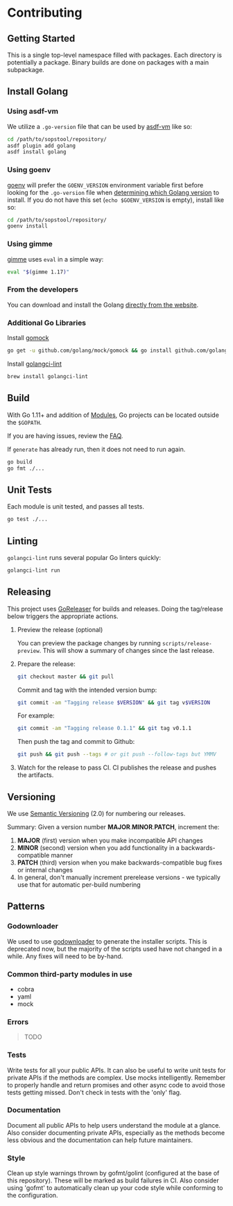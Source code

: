 # Contributing

## Getting Started

This is a single top-level namespace filled with packages. Each directory is potentially a package. Binary builds are done on packages with a main subpackage.

## Install Golang 

### Using asdf-vm
We utilize a `.go-version` file that can be used by [asdf-vm](https://github.com/kennyp/asdf-golang) like so:

```bash
cd /path/to/sopstool/repository/
asdf plugin add golang
asdf install golang
```

### Using goenv

[goenv](https://github.com/syndbg/goenv) will prefer the `GOENV_VERSION` environment variable first before looking for the `.go-version` file when [determining which Golang version](https://github.com/syndbg/goenv/blob/master/HOW_IT_WORKS.md#choosing-the-go-version) to install.  If you do not have this set (`echo $GOENV_VERSION` is empty), install like so:

```bash
cd /path/to/sopstool/repository/
goenv install
```

### Using gimme
[gimme](https://github.com/travis-ci/gimme) uses `eval` in a simple way:

```bash
eval "$(gimme 1.17)"
```

### From the developers

You can download and install the Golang [directly from the website](https://go.dev/dl/).

### Additional Go Libraries

Install [gomock](https://github.com/golang/mock)

```sh
go get -u github.com/golang/mock/gomock && go install github.com/golang/mock/mockgen
```

Install [golangci-lint](https://golangci-lint.run/)

```sh
brew install golangci-lint
```

## Build

With Go 1.11+ and addition of [Modules](https://github.com/golang/go/wiki/Modules), Go projects can be located outside the `$GOPATH`.

If you are having issues, review the [FAQ](https://github.com/golang/go/wiki/Modules#faqs--most-common).

If `generate` has already run, then it does not need to run again.

```sh
go build
go fmt ./...
```

## Unit Tests

Each module is unit tested, and passes all tests.

```sh
go test ./...
```

## Linting

`golangci-lint` runs several popular Go linters quickly:

```sh
golangci-lint run
```

## Releasing

This project uses [GoReleaser](https://goreleaser.com/) for builds and releases. Doing the tag/release below triggers the appropriate actions.

1. Preview the release (optional)

   You can preview the package changes by running `scripts/release-preview`. This will show a summary of changes since the last release.

1. Prepare the release:

   ```sh
   git checkout master && git pull
   ```

   Commit and tag with the intended version bump:

   ```sh
   git commit -am "Tagging release $VERSION" && git tag v$VERSION
   ```

   For example:

   ```sh
   git commit -am "Tagging release 0.1.1" && git tag v0.1.1
   ```

   Then push the tag and commit to Github:

   ```sh
   git push && git push --tags # or git push --follow-tags but YMMV
   ```

1. Watch for the release to pass CI. CI publishes the release and pushes the artifacts.

## Versioning

We use [Semantic Versioning](http://semver.org/spec/v2.0.0.html) (2.0) for numbering our releases.

Summary: Given a version number **MAJOR**.**MINOR**.**PATCH**, increment the:

1. **MAJOR** (first) version when you make incompatible API changes
1. **MINOR** (second) version when you add functionality in a backwards-compatible manner
1. **PATCH** (third) version when you make backwards-compatible bug fixes or internal changes
1. In general, don't manually increment prerelease versions - we typically use that for automatic per-build numbering

## Patterns

### Godownloader

We used to use [godownloader](https://github.com/goreleaser/godownloader) to generate the installer scripts. This is deprecated now, but the majority of the scripts used have not changed in a while. Any fixes will need to be by-hand.

### Common third-party modules in use

- cobra
- yaml
- mock

### Errors

> TODO

### Tests

Write tests for all your public APIs. It can also be useful to write unit tests for private APIs if the methods are complex. Use mocks intelligently. Remember to properly handle and return promises and other async code to avoid those tests getting missed. Don't check in tests with the 'only' flag.

### Documentation

Document all public APIs to help users understand the module at a glance. Also consider documenting private APIs, especially as the methods become less obvious and the documentation can help future maintainers.

### Style

Clean up style warnings thrown by gofmt/golint (configured at the base of this repository). These will be marked as build failures in CI. Also consider using 'gofmt' to automatically clean up your code style while conforming to the configuration.
